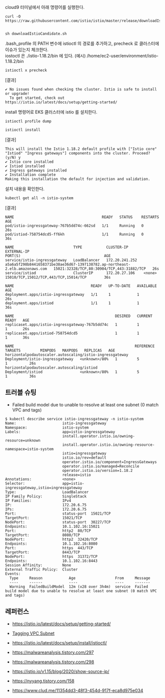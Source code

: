 
cloud9 터미널에서 아래 명령어를 실행한다.

```
curl -O https://raw.githubusercontent.com/istio/istio/master/release/downloadIstioCandidate.sh ​

sh downloadIstioCandidate.sh
```

.bash_profile 의 PATH 변수에 istioctl 의 경로를 추가하고, precheck 로 클러스터에 이슈가 있는지 체크한다.  
iostoctl 은 ./istio-1.18.2/bin 에 있다. (예시) /home/ec2-user/environment/istio-1.18.2/bin
```
istioctl x precheck
```
[결과]
```
✔ No issues found when checking the cluster. Istio is safe to install or upgrade!
  To get started, check out https://istio.io/latest/docs/setup/getting-started/
```

install 명령어로 EKS 클러스터에 istio 를 설치한다. 
```
istioctl profile dump

istioctl install
```

[결과]
```
This will install the Istio 1.18.2 default profile with ["Istio core" "Istiod" "Ingress gateways"] components into the cluster. Proceed? (y/N) y
✔ Istio core installed                                                                                         
✔ Istiod installed                                                                                             
✔ Ingress gateways installed                                                                                   
✔ Installation complete                                                                                        Making this installation the default for injection and validation.
```

설치 내용을 확인한다. 
```
kubectl get all -n istio-system
```

[결과]
```
NAME                                        READY   STATUS    RESTARTS   AGE
pod/istio-ingressgateway-767b5dd74c-662sd   1/1     Running   0          26s
pod/istiod-758754dcd5-ff6kh                 1/1     Running   0          36s

NAME                           TYPE           CLUSTER-IP       EXTERNAL-IP                                                                    PORT(S)                                      AGE
service/istio-ingressgateway   LoadBalancer   172.20.241.252   a5a6a5f298b8441658371be38ae36d67-1397138782.ap-northeast-2.elb.amazonaws.com   15021:32328/TCP,80:30904/TCP,443:31882/TCP   26s
service/istiod                 ClusterIP      172.20.27.106    <none>                                                                         15010/TCP,15012/TCP,443/TCP,15014/TCP        36s

NAME                                   READY   UP-TO-DATE   AVAILABLE   AGE
deployment.apps/istio-ingressgateway   1/1     1            1           26s
deployment.apps/istiod                 1/1     1            1           36s

NAME                                              DESIRED   CURRENT   READY   AGE
replicaset.apps/istio-ingressgateway-767b5dd74c   1         1         1       26s
replicaset.apps/istiod-758754dcd5                 1         1         1       36s

NAME                                                       REFERENCE                         TARGETS         MINPODS   MAXPODS   REPLICAS   AGE
horizontalpodautoscaler.autoscaling/istio-ingressgateway   Deployment/istio-ingressgateway   <unknown>/80%   1         5         1          26s
horizontalpodautoscaler.autoscaling/istiod                 Deployment/istiod                 <unknown>/80%   1         5         1          36s
```

## 트러블 슈팅 ##
* Failed build model due to unable to resolve at least one subnet (0 match VPC and tags)
```
$ kubectl describe service istio-ingressgateway -n istio-system
Name:                     istio-ingressgateway
Namespace:                istio-system
Labels:                   app=istio-ingressgateway
                          install.operator.istio.io/owning-resource=unknown
                          install.operator.istio.io/owning-resource-namespace=istio-system
                          istio=ingressgateway
                          istio.io/rev=default
                          operator.istio.io/component=IngressGateways
                          operator.istio.io/managed=Reconcile
                          operator.istio.io/version=1.18.2
                          release=istio
Annotations:              <none>
Selector:                 app=istio-ingressgateway,istio=ingressgateway
Type:                     LoadBalancer
IP Family Policy:         SingleStack
IP Families:              IPv4
IP:                       172.20.6.75
IPs:                      172.20.6.75
Port:                     status-port  15021/TCP
TargetPort:               15021/TCP
NodePort:                 status-port  30227/TCP
Endpoints:                10.1.102.16:15021
Port:                     http2  80/TCP
TargetPort:               8080/TCP
NodePort:                 http2  32420/TCP
Endpoints:                10.1.102.16:8080
Port:                     https  443/TCP
TargetPort:               8443/TCP
NodePort:                 https  31372/TCP
Endpoints:                10.1.102.16:8443
Session Affinity:         None
External Traffic Policy:  Cluster
Events:
  Type     Reason            Age                  From     Message
  ----     ------            ----                 ----     -------
  Warning  FailedBuildModel  12m (x28 over 3h4m)  service  Failed build model due to unable to resolve at least one subnet (0 match VPC and tags)
```

## 레퍼런스 ##

* https://istio.io/latest/docs/setup/getting-started/
  
* [Tagging VPC Subnet](https://repost.aws/knowledge-center/eks-vpc-subnet-discovery)
  
* https://istio.io/latest/docs/setup/install/istioctl/
  
* https://malwareanalysis.tistory.com/297

* https://malwareanalysis.tistory.com/298

* https://istio.io/v1.15/blog/2020/show-source-ip/

* https://nyyang.tistory.com/158

* https://www.clud.me/11354dd3-48f3-454d-917f-eca8d975e034
